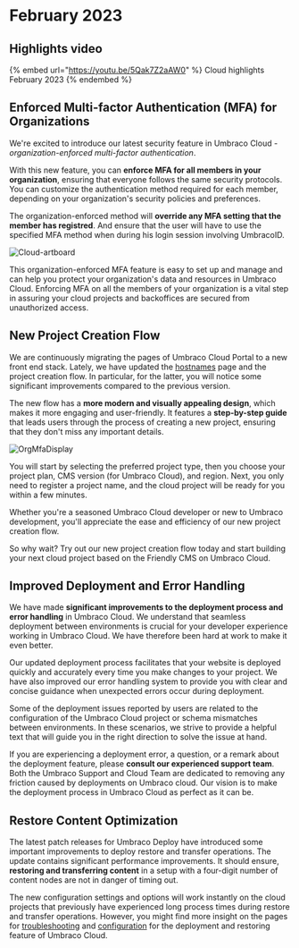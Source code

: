 # February 2023

## Highlights video

{% embed url="https://youtu.be/5Qak7Z2aAW0" %}
Cloud highlights February 2023
{% endembed %}

## Enforced Multi-factor Authentication (MFA) for Organizations

We're excited to introduce our latest security feature in Umbraco Cloud - _organization-enforced multi-factor authentication_.

With this new feature, you can **enforce MFA for all members in your organization**, ensuring that everyone follows the same security protocols. You can customize the authentication method required for each member, depending on your organization's security policies and preferences.

The organization-enforced method will **override any MFA setting that the member has registred**. And ensure that the user will have to use the specified MFA method when during his login session involving UmbracoID.

![Cloud-artboard](../../images/MfaEnforcedOrganizationMethod.gif)

This organization-enforced MFA feature is easy to set up and manage and can help you protect your organization's data and resources in Umbraco Cloud. Enforcing MFA on all the members of your organization is a vital step in assuring your cloud projects and backoffices are secured from unauthorized access.

## New Project Creation Flow

We are continuously migrating the pages of Umbraco Cloud Portal to a new front end stack. Lately, we have updated the [hostnames](https://docs.umbraco.com/umbraco-cloud/set-up/project-settings/manage-hostnames) page and the project creation flow. In particular, for the latter, you will notice some significant improvements compared to the previous version.

The new flow has a **more modern and visually appealing design**, which makes it more engaging and user-friendly. It features a **step-by-step guide** that leads users through the process of creating a new project, ensuring that they don't miss any important details.

![OrgMfaDisplay](../../images/ProjectCreationFlow.gif)

You will start by selecting the preferred project type, then you choose your project plan, CMS version (for Umbraco Cloud), and region. Next, you only need to register a project name, and the cloud project will be ready for you within a few minutes.

Whether you're a seasoned Umbraco Cloud developer or new to Umbraco development, you'll appreciate the ease and efficiency of our new project creation flow.

So why wait? Try out our new project creation flow today and start building your next cloud project based on the Friendly CMS on Umbraco Cloud.

## Improved Deployment and Error Handling

We have made **significant improvements to the deployment process and error handling** in Umbraco Cloud. We understand that seamless deployment between environments is crucial for your developer experience working in Umbraco Cloud. We have therefore been hard at work to make it even better.

Our updated deployment process facilitates that your website is deployed quickly and accurately every time you make changes to your project. We have also improved our error handling system to provide you with clear and concise guidance when unexpected errors occur during deployment.

Some of the deployment issues reported by users are related to the configuration of the Umbraco Cloud project or schema mismatches between environments. In these scenarios, we strive to provide a helpful text that will guide you in the right direction to solve the issue at hand.

If you are experiencing a deployment error, a question, or a remark about the deployment feature, please **consult our experienced support team**. Both the Umbraco Support and Cloud Team are dedicated to removing any friction caused by deployments on Umbraco cloud. Our vision is to make the deployment process in Umbraco Cloud as perfect as it can be.

## Restore Content Optimization

The latest patch releases for Umbraco Deploy have introduced some important improvements to deploy restore and transfer operations. The update contains significant performance improvements. It should ensure, **restoring and transferring content** in a setup with a four-digit number of content nodes are not in danger of timing out.

The new configuration settings and options will work instantly on the cloud projects that previously have experienced long process times during restore and transfer operations. However, you might find more insight on the pages for [troubleshooting](https://docs.umbraco.com/umbraco-deploy/troubleshooting) and [configuration](https://docs.umbraco.com/umbraco-deploy/deploy-settings) for the deployment and restoring feature of Umbraco Cloud.
